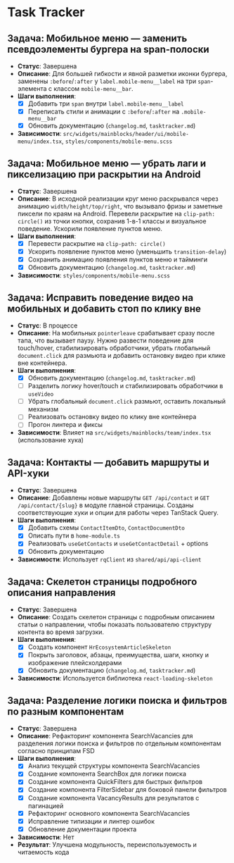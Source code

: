# Task Tracker

## Задача: Мобильное меню — заменить псевдоэлементы бургера на span-полоски

- **Статус**: Завершена
- **Описание**: Для большей гибкости и явной разметки иконки бургера, заменены `:before`/`:after` у `label.mobile-menu__label` на три `span`-элемента с классом `mobile-menu__bar`.
- **Шаги выполнения**:
  - [x] Добавить три `span` внутри `label.mobile-menu__label`
  - [x] Переписать стили и анимации с `:before`/`:after` на `.mobile-menu__bar`
  - [x] Обновить документацию (`changelog.md`, `tasktracker.md`)
- **Зависимости**: `src/widgets/mainblocks/header/ui/mobile-menu/index.tsx`, `styles/components/mobile-menu.scss`

## Задача: Мобильное меню — убрать лаги и пикселизацию при раскрытии на Android

- **Статус**: Завершена
- **Описание**: В исходной реализации круг меню раскрывался через анимацию `width/height/top/right`, что вызывало фризы и заметные пиксели по краям на Android. Перевели раскрытие на `clip-path: circle()` из точки кнопки, сохранив 1-в-1 классы и визуальное поведение. Ускорили появление пунктов меню.
- **Шаги выполнения**:
  - [x] Перевести раскрытие на `clip-path: circle()`
  - [x] Ускорить появление пунктов меню (уменьшить `transition-delay`)
  - [x] Сохранить анимацию появления пунктов меню и тайминги
  - [x] Обновить документацию (`changelog.md`, `tasktracker.md`)
- **Зависимости**: `styles/components/mobile-menu.scss`

## Задача: Исправить поведение видео на мобильных и добавить стоп по клику вне

- **Статус**: В процессе
- **Описание**: На мобильных `pointerleave` срабатывает сразу после тапа, что вызывает паузу. Нужно развести поведение для touch/hover, стабилизировать обработчики, убрать глобальный `document.click` для размьюта и добавить остановку видео при клике вне контейнера.
- **Шаги выполнения**:
  - [x] Обновить документацию (`changelog.md`, `tasktracker.md`)
  - [ ] Разделить логику hover/touch и стабилизировать обработчики в `useVideo`
  - [ ] Убрать глобальный `document.click` размьют, оставить локальный механизм
  - [ ] Реализовать остановку видео по клику вне контейнера
  - [ ] Прогон линтера и фиксы
- **Зависимости**: Влияет на `src/widgets/mainblocks/team/index.tsx` (использование хука)

## Задача: Контакты — добавить маршруты и API-хуки

- **Статус**: Завершена
- **Описание**: Добавлены новые маршруты `GET /api/contact` и `GET /api/contact/{slug}` в модуле главной страницы. Созданы соответствующие хуки и опции для работы через TanStack Query.
- **Шаги выполнения**:
  - [x] Добавить схемы `ContactItemDto`, `ContactDocumentDto`
  - [x] Описать пути в `home-module.ts`
  - [x] Реализовать `useGetContacts` и `useGetContactDetail` + options
  - [x] Обновить документацию
- **Зависимости**: Использует `rqClient` из `shared/api/api-client`

## Задача: Скелетон страницы подробного описания направления

- **Статус**: Завершена
- **Описание**: Создать скелетон страницы с подробным описанием статьи о направлении, чтобы показать пользователю структуру контента во время загрузки.
- **Шаги выполнения**:
  - [x] Создать компонент `HrEcosystemArticleSkeleton`
  - [x] Покрыть заголовок, абзацы, преимущества, шаги, кнопку и изображение плейсхолдерами
  - [x] Обновить документацию (`changelog.md`, `tasktracker.md`)
- **Зависимости**: Используется библиотека `react-loading-skeleton`

## Задача: Разделение логики поиска и фильтров по разным компонентам

- **Статус**: Завершена
- **Описание**: Рефакторинг компонента SearchVacancies для разделения логики поиска и фильтров по отдельным компонентам согласно принципам FSD
- **Шаги выполнения**:
  - [x] Анализ текущей структуры компонента SearchVacancies
  - [x] Создание компонента SearchBox для логики поиска
  - [x] Создание компонента QuickFilters для быстрых фильтров
  - [x] Создание компонента FilterSidebar для боковой панели фильтров
  - [x] Создание компонента VacancyResults для результатов с пагинацией
  - [x] Рефакторинг основного компонента SearchVacancies
  - [x] Исправление типизации и линтер ошибок
  - [x] Обновление документации проекта
- **Зависимости**: Нет
- **Результат**: Улучшена модульность, переиспользуемость и читаемость кода
